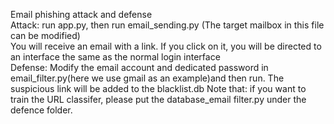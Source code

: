 Email phishing attack and defense  
Attack: run app.py, then run email_sending.py (The target mailbox in this file can be modified)  
You will receive an email with a link. If you click on it, you will be directed to an interface the same as the normal login interface  
Defense: Modify the email account and dedicated password in email_filter.py(here we use gmail as an example)and then run. The suspicious link will be added to the blacklist.db
Note that: if you want to train the URL classifer, please put the database_email filter.py under the defence folder.
